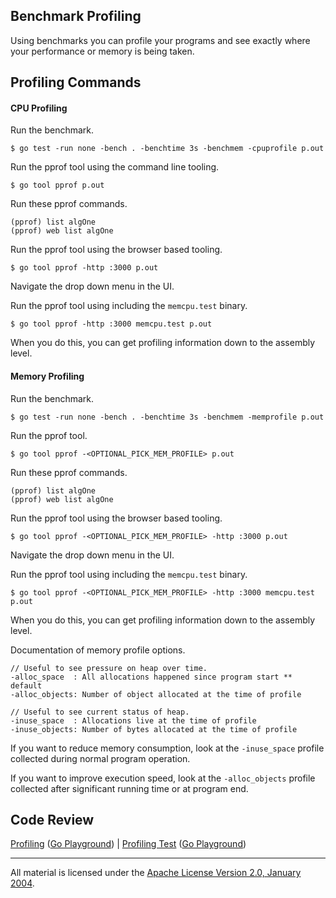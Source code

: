 ## Benchmark Profiling

Using benchmarks you can profile your programs and see exactly where your performance or memory is being taken.

## Profiling Commands

#### CPU Profiling

Run the benchmark.
   
    $ go test -run none -bench . -benchtime 3s -benchmem -cpuprofile p.out

Run the pprof tool using the command line tooling.
    
    $ go tool pprof p.out

Run these pprof commands.

    (pprof) list algOne
    (pprof) web list algOne

Run the pprof tool using the browser based tooling.

    $ go tool pprof -http :3000 p.out

Navigate the drop down menu in the UI.

Run the pprof tool using including the `memcpu.test` binary.

    $ go tool pprof -http :3000 memcpu.test p.out

When you do this, you can get profiling information down to the assembly level.

#### Memory Profiling

Run the benchmark.

    $ go test -run none -bench . -benchtime 3s -benchmem -memprofile p.out

Run the pprof tool.

    $ go tool pprof -<OPTIONAL_PICK_MEM_PROFILE> p.out

Run these pprof commands.

    (pprof) list algOne
    (pprof) web list algOne

Run the pprof tool using the browser based tooling.

    $ go tool pprof -<OPTIONAL_PICK_MEM_PROFILE> -http :3000 p.out

Navigate the drop down menu in the UI.

Run the pprof tool using including the `memcpu.test` binary.

    $ go tool pprof -<OPTIONAL_PICK_MEM_PROFILE> -http :3000 memcpu.test p.out

When you do this, you can get profiling information down to the assembly level.

Documentation of memory profile options.

    // Useful to see pressure on heap over time.
	-alloc_space  : All allocations happened since program start ** default
	-alloc_objects: Number of object allocated at the time of profile

    // Useful to see current status of heap.
	-inuse_space  : Allocations live at the time of profile
	-inuse_objects: Number of bytes allocated at the time of profile

If you want to reduce memory consumption, look at the `-inuse_space` profile collected during normal program operation.

If you want to improve execution speed, look at the `-alloc_objects` profile collected after significant running time or at program end.

## Code Review

[Profiling](stream.go) ([Go Playground](https://play.golang.org/p/Cm92cvurEnE)) | 
[Profiling Test](stream_test.go) ([Go Playground](https://play.golang.org/p/EpVT3tfVKUv))
___
All material is licensed under the [Apache License Version 2.0, January 2004](http://www.apache.org/licenses/LICENSE-2.0).

